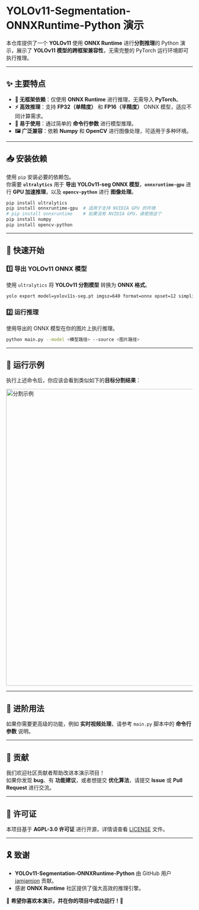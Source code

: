 # **YOLOv11-Segmentation-ONNXRuntime-Python 演示**

本仓库提供了一个 **YOLOv11** 使用 **ONNX Runtime** 进行**分割推理**的 Python 演示，展示了 **YOLOv11 模型的跨框架兼容性**，无需完整的 PyTorch 运行环境即可执行推理。

---

## **✨ 主要特点**

- **🔹 无框架依赖**：仅使用 **ONNX Runtime** 进行推理，无需导入 **PyTorch**。
- **⚡ 高效推理**：支持 **FP32（单精度）** 和 **FP16（半精度）** ONNX 模型，适应不同计算需求。
- **📌 易于使用**：通过简单的 **命令行参数** 进行模型推理。
- **🖼️ 广泛兼容**：依赖 **Numpy** 和 **OpenCV** 进行图像处理，可适用于多种环境。

---

## **📥 安装依赖**

使用 `pip` 安装必要的依赖包。  
你需要 **`ultralytics`** 用于 **导出 YOLOv11-seg ONNX 模型**，**`onnxruntime-gpu`** 进行 **GPU 加速推理**，以及 **`opencv-python`** 进行 **图像处理**。

```bash
pip install ultralytics
pip install onnxruntime-gpu  # 适用于支持 NVIDIA GPU 的环境
# pip install onnxruntime    # 如果没有 NVIDIA GPU，请使用这个
pip install numpy
pip install opencv-python
```

---

## **🚀 快速开始**

### **1️⃣ 导出 YOLOv11 ONNX 模型**
使用 `ultralytics` 将 **YOLOv11 分割模型** 转换为 **ONNX 格式**。

```bash
yolo export model=yolov11s-seg.pt imgsz=640 format=onnx opset=12 simplify
```

### **2️⃣ 运行推理**
使用导出的 ONNX 模型在你的图片上执行推理。

```bash
python main.py --model <模型路径> --source <图片路径>
```

---

## **🎯 运行示例**
执行上述命令后，你应该会看到类似如下的**目标分割结果**：

<img src="https://user-images.githubusercontent.com/51357717/279988626-eb74823f-1563-4d58-a8e4-0494025b7c9a.jpg" alt="分割示例" width="800">

---

## **📌 进阶用法**
如果你需要更高级的功能，例如 **实时视频处理**，请参考 `main.py` 脚本中的 **命令行参数** 说明。

---

## **🤝 贡献**
我们欢迎社区贡献者帮助改进本演示项目！  
如果你发现 **bug**、有 **功能建议**，或者想提交 **优化算法**，请提交 **Issue** 或 **Pull Request** 进行交流。

---

## **📜 许可证**
本项目基于 **AGPL-3.0 许可证** 进行开源，详情请查看 [LICENSE](https://github.com/ultralytics/ultralytics/blob/main/LICENSE) 文件。

---

## **🎗️ 致谢**
- **YOLOv11-Segmentation-ONNXRuntime-Python** 由 GitHub 用户 [jamjamjon](https://github.com/jamjamjon) 贡献。
- 感谢 **ONNX Runtime** 社区提供了强大高效的推理引擎。

🚀 **希望你喜欢本演示，并在你的项目中成功运行！🎉**